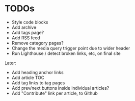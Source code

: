 # TODOs

- Style code blocks
- Add archive
- Add tags page?
- Add RSS feed
- Remove category pages?
- Change the media query trigger point due to wider header
- Run Lighthouse / detect broken links, etc, on final site

Later:
- Add heading anchor links
- Add article TOC
- Add tag links to tag pages
- Add prev/next buttons inside individual articles?
- Add "Contribute" link per article, to Github
